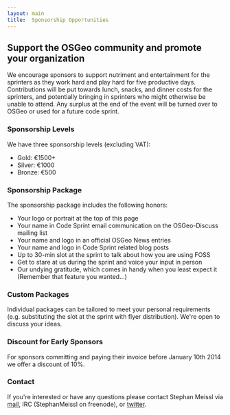 ```yaml
---
layout: main
title:  Sponsorship Opportunities
---
```


## Support the OSGeo community and promote your organization

We encourage sponsors to support nutriment and entertainment for the sprinters as they work hard and play hard for five productive days. Contributions will be put towards lunch, snacks, and dinner costs for the sprinters, and potentially bringing in sprinters who might otherwise be unable to attend. Any surplus at the end of the event will be turned over to OSGeo or used for a future code sprint.

### Sponsorship Levels

We have three sponsorship levels (excluding VAT):

* Gold: €1500+
* Silver: €1000
* Bronze: €500

### Sponsorship Package

The sponsorship package includes the following honors:

* Your logo or portrait at the top of this page
* Your name in Code Sprint email communication on the OSGeo-Discuss mailing list
* Your name and logo in an official OSGeo News entries
* Your name and logo in Code Sprint related blog posts
* Up to 30-min slot at the sprint to talk about how you are using FOSS
* Get to stare at us during the sprint and voice your input in person
* Our undying gratitude, which comes in handy when you least expect it (Remember that feature you wanted...)

### Custom Packages

Individual packages can be tailored to meet your personal requirements (e.g. substituting the slot at the sprint with flyer distribution). We're open to discuss your ideas.

### Discount for Early Sponsors

For sponsors committing and paying their invoice before January 10th 2014 we offer a discount of 10%.

### Contact

If you're interested or have any questions please contact Stephan Meissl via [mail](mailto:stephan.meissl@eox.at), IRC (StephanMeissl on freenode), or [twitter](https://twitter.com/Schpidi).
